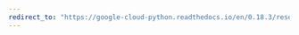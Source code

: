 ```yaml
---
redirect_to: "https://google-cloud-python.readthedocs.io/en/0.18.3/resource-manager-project.html"
---
```

